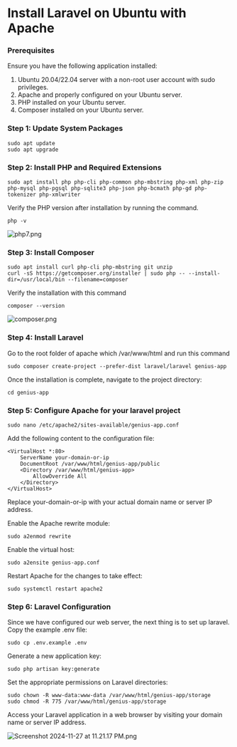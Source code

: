 #  **Install Laravel on Ubuntu with Apache**

### **Prerequisites**
Ensure you have the following application installed:

1. Ubuntu 20.04/22.04 server with a non-root user account with sudo privileges.
2. Apache and properly configured on your Ubuntu server.
3. PHP installed on your Ubuntu server.
4. Composer installed on your Ubuntu server.

### Step 1: Update System Packages

```
sudo apt update
sudo apt upgrade

```
### Step 2: Install PHP and Required Extensions

```
sudo apt install php php-cli php-common php-mbstring php-xml php-zip php-mysql php-pgsql php-sqlite3 php-json php-bcmath php-gd php-tokenizer php-xmlwriter
```
Verify the PHP version after installation by running the command.

```
php -v
```
![php7.png](https://mdedit.s3.us-west-2.amazonaws.com/cb9ff36d-e025-4695-b75a-2596876af0cd.png)

### Step 3: Install Composer

```
sudo apt install curl php-cli php-mbstring git unzip
curl -sS https://getcomposer.org/installer | sudo php -- --install-dir=/usr/local/bin --filename=composer
```
Verify the installation with this command
```
composer --version
```
![composer.png](https://mdedit.s3.us-west-2.amazonaws.com/dfcf639d-1dd2-4636-9f4b-d92f40ead49e.png)

### Step 4: Install Laravel
Go to the root folder of apache which /var/www/html and run this command

```
sudo composer create-project --prefer-dist laravel/laravel genius-app
```
Once the installation is complete, navigate to the project directory:
```
cd genius-app
```
### Step 5: Configure Apache for your laravel project

```
sudo nano /etc/apache2/sites-available/genius-app.conf
```
Add the following content to the configuration file:

```
<VirtualHost *:80>
    ServerName your-domain-or-ip
    DocumentRoot /var/www/html/genius-app/public
    <Directory /var/www/html/genius-app>
        AllowOverride All
    </Directory>
</VirtualHost>
```

Replace your-domain-or-ip with your actual domain name or server IP address.

Enable the Apache rewrite module:

```
sudo a2enmod rewrite
```
Enable the virtual host:

```
sudo a2ensite genius-app.conf
```
Restart Apache for the changes to take effect:
```
sudo systemctl restart apache2
```

### Step 6: Laravel Configuration
Since we have configured our web server, the next thing is to set up laravel.
Copy the example .env file:

```
sudo cp .env.example .env
```
Generate a new application key:

```
sudo php artisan key:generate
```
Set the appropriate permissions on Laravel directories:

```
sudo chown -R www-data:www-data /var/www/html/genius-app/storage
sudo chmod -R 775 /var/www/html/genius-app/storage
```
Access your Laravel application in a web browser by visiting your domain name or server IP address.

![Screenshot 2024-11-27 at 11.21.17 PM.png](https://mdedit.s3.us-west-2.amazonaws.com/d9ea7578-7199-44f5-be7a-6fb5165de0fc.png)




